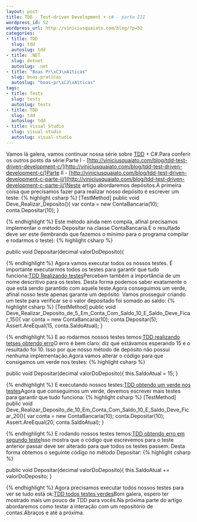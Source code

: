 ```yaml
--- 
layout: post
title: TDD - Test-driven Development + c# - parte III
wordpress_id: 52
wordpress_url: http://viniciusquaiato.com/blog/?p=52
categories: 
- title: TDD
  slug: tdd
  autoslug: tdd
- title: .NET
  slug: dotnet
  autoslug: .net
- title: "Boas Pr\xC3\xA1ticas"
  slug: boas-praticas
  autoslug: "boas-pr\xC3\xA1ticas"
tags: 
- title: Tests
  slug: tests
  autoslug: tests
- title: TDD
  slug: tdd
  autoslug: tdd
- title: Visual Studio
  slug: visual-studio
  autoslug: visual-studio
---
```

Vamos lá galera, vamos continuar nossa série sobre [TDD](http://dojofloripa.wordpress.com/2007/09/10/tudo-sobre-tdd/) + C#.Para conferir os outros posts da série:Parte I - [http://viniciusquaiato.com/blog/tdd-test-driven-development-c/](http://viniciusquaiato.com/blog/tdd-test-driven-development-c/)Parte II - [http://viniciusquaiato.com/blog/tdd-test-driven-development-c-parte-ii/](http://viniciusquaiato.com/blog/tdd-test-driven-development-c-parte-ii/)Neste artigo abordaremos depósitos.A primeira coisa que precisamos fazer para realizar nosso depósito é escrever um teste:
{% highlight csharp %}
[TestMethod]
public void Deve_Realizar_Deposito(){
var conta = new ContaBancaria(10);
    conta.Depositar(10);
    }

{% endhighlight %}
Este método ainda nem compila, afinal precisamos implementar o método Depositar na classe ContaBancaria.E o resultado deve ser este (lembrando que fazemos o mínimo para o programa compilar e rodarmos o teste):
{% highlight csharp %}

public void Depositar(decimal valorDoDeposito){


{% endhighlight %}
Agora vamos executar todos os nossos testes. É importante executarmos todos os testes para garantir que tudo funciona:[TDD Realizando testes](http://viniciusquaiato.com/images_posts/TDD_Realizando_testes.jpg "TDD_Realizando_testes")Percebam também a importância de um nome descritivo para os testes. Desta forma podemos saber exatamente o que está sendo garantido com aquele teste.Agora conseguimos um verde, afinal nosso teste apenas garante um depósito. Vamos prosseguir criando um teste para verificar se o valor depositado foi somado ao saldo:
{% highlight csharp %}
[TestMethod]
public void Deve_Realizar_Deposito_de_5_Em_Conta_Com_Saldo_10_E_Saldo_Deve_Ficar_15(){
var conta = new ContaBancaria(10);
    conta.Depositar(5);
    Assert.AreEqual(15, conta.SaldoAtual);
    }

{% endhighlight %}
E ao rodarmos nossos testes temos:[TDD realizando tetses obtendo erro](http://viniciusquaiato.com/images_posts/TDD_realizando_tetses_obtendo_erro.jpg "TDD_realizando_tetses_obtendo_erro")O erro é bem claro: diz que estávamos esperando 15 e o resultado foi 10. Isso por que nosso método de depósito não possui nenhuma implementação.Agora vamos alterar o código para que consigamos um verde nos testes:
{% highlight csharp %}

public void Depositar(decimal valorDoDeposito){    this.SaldoAtual = 15;
    }

{% endhighlight %}
E executando nossos testes:[TDD obtendo um verde nos testes](http://viniciusquaiato.com/images_posts/TDD_obtendo_um_verde_nos_testes.jpg "TDD_obtendo_um_verde_nos_testes")Agora que conseguimos um verde, devemos escrever mais testes para garantir que tudo funciona:
{% highlight csharp %}
[TestMethod]
public void Deve_Realizar_Deposito_de_10_Em_Conta_Com_Saldo_10_E_Saldo_Deve_Ficar_20(){
var conta = new ContaBancaria(10);
    conta.Depositar(10);
    Assert.AreEqual(20, conta.SaldoAtual);
    }

{% endhighlight %}
E rodando nossos testes temos:[TDD obtendo erro em segundo teste](http://viniciusquaiato.com/images_posts/TDD_obtendo_erro_em_segundo_teste.jpg "TDD_obtendo_erro_em_segundo_teste")Isso mostra que o código que escrevemos para o teste anterior passar deve ser alterado para que todos os testes passem. Desta forma obtemos o seguinte código no método Depositar:
{% highlight csharp %}

public void Depositar(decimal valorDoDeposito){    this.SaldoAtual += valorDoDeposito;
    }

{% endhighlight %}
Agora precisamos executar todos nossos testes para ver se tudo está ok:[TDD todos testes verdes](http://viniciusquaiato.com/images_posts/TDD_todos_testes_verdes.jpg "TDD_todos_testes_verdes")Bom galera, espero ter mostrado mais um pouco de TDD para vocês.Na próxima parte do artigo abordaremos como testar a interação com um repositório de contas.Abraços e até a próxima.
